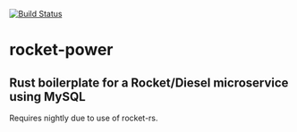[![Build Status](https://travis-ci.org/hayfordar/rocket-power.svg?branch=master)](https://travis-ci.org/hayfordar/rocket-power)

# rocket-power
## Rust boilerplate for a Rocket/Diesel microservice using MySQL

Requires nightly due to use of rocket-rs.

